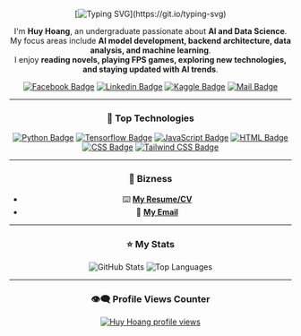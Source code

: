 <div align="center">

[![Typing SVG](https://readme-typing-svg.herokuapp.com?font=Calling+Code&duration=3000&pause=1000&color=0B6B65&background=21177700&width=435&separator=%3C&lines=Hi+There!%F0%9F%91%8B;+I'm+Huy+Hoang!)](https://git.io/typing-svg)

I'm **Huy Hoang**, an undergraduate passionate about **AI and Data Science**.  
My focus areas include **AI model development, backend architecture, data analysis, and machine learning**.  
I enjoy **reading novels, playing FPS games, exploring new technologies, and staying updated with AI trends**.  

[![Facebook Badge](https://img.shields.io/badge/Facebook-1877F2?style=for-the-badge&logo=facebook&logoColor=white)](https://www.facebook.com/profile.php?id=100008454588441) 
[![Linkedin Badge](https://img.shields.io/badge/LinkedIn-0077B5?style=for-the-badge&logo=linkedin&logoColor=white)](https://www.linkedin.com/in/hoang-huy-6b77a12a8/) 
[![Kaggle Badge](https://img.shields.io/badge/Kaggle-20BEFF?style=for-the-badge&logo=Kaggle&logoColor=white)](https://www.kaggle.com/hhhoang) 
[![Mail Badge](https://img.shields.io/badge/Gmail-D14836?style=for-the-badge&logo=gmail&logoColor=white)](mailto:ha.huy.hoang.tk@gmail.com)

---

### 🚀 Top Technologies

[![Python Badge](https://img.shields.io/badge/Python-14354C?style=for-the-badge&logo=python&logoColor=white)](#) 
[![Tensorflow Badge](https://img.shields.io/badge/TensorFlow-FF6F00?style=for-the-badge&logo=tensorflow&logoColor=white)](#) 
[![JavaScript Badge](https://img.shields.io/badge/JavaScript-323330?style=for-the-badge&logo=javascript&logoColor=F7DF1E)](#) 
[![HTML Badge](https://img.shields.io/badge/HTML5-E34F26?style=for-the-badge&logo=html5&logoColor=white)](#) 
[![CSS Badge](https://img.shields.io/badge/CSS3-1572B6?style=for-the-badge&logo=css3&logoColor=white)](#) 
[![Tailwind CSS Badge](https://img.shields.io/badge/Tailwind_CSS-38B2AC?style=for-the-badge&logo=tailwind-css&logoColor=white)](#) 

---

### 📂 Bizness

- :keyboard: [**My Resume/CV**](https://l1af.vercel.app/)  
- :email: [**My Email**](mailto:ha.huy.hoang.tk@gmail.com)  

---

### ⭐ My Stats

<img alt="GitHub Stats" src="https://github-readme-stats.vercel.app/api?username=l1aF-2027&show_icons=true&theme=transparent"/>
<img alt="Top Languages" src="https://github-readme-stats.vercel.app/api/top-langs/?username=l1aF-2027&layout=compact&&langs_count=8"/>

---

### 👁️‍🗨️ Profile Views Counter

[![Huy Hoang profile views](https://u8views.com/api/v1/github/profiles/114857534/views/day-week-month-total-count.svg)](https://u8views.com/github/l1aF-2027)

</div>
